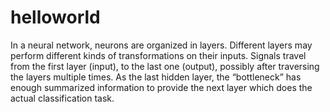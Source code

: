 # helloworld
In a neural network, neurons are organized in layers. Different layers may perform different kinds of transformations on their inputs. Signals travel from the first layer (input), to the last one (output), possibly after traversing the layers multiple times. As the last hidden layer, the “bottleneck” has enough summarized information to provide the next layer which does the actual classification task.
